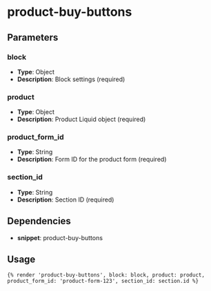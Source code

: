 # product-buy-buttons



## Parameters


### block
- **Type**: Object
- **Description**: Block settings (required)

### product
- **Type**: Object
- **Description**: Product Liquid object (required)

### product_form_id
- **Type**: String
- **Description**: Form ID for the product form (required)

### section_id
- **Type**: String
- **Description**: Section ID (required)


## Dependencies


- **snippet**: product-buy-buttons


## Usage


```liquid
{% render 'product-buy-buttons', block: block, product: product, product_form_id: 'product-form-123', section_id: section.id %}
```



